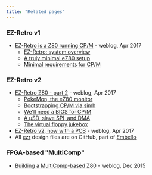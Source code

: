 ```yaml
---
title: "Related pages"
---
```


### EZ-Retro v1
* [EZ-Retro is a Z80 running
  CP/M](https://jeelabs.org/2017/04/ez-retro-is-a-z80-running-cp/m/) - weblog,
  Apr 2017
    * [EZ-Retro: system overview](https://jeelabs.org/article/1714a/)
    * [A truly minimal eZ80 setup](https://jeelabs.org/article/1714b/)
    * [Minimal requirements for CP/M](https://jeelabs.org/article/1714c/)

### EZ-Retro v2
* [EZ-Retro Z80 - part 2](https://jeelabs.org/2017/04/ez-retro-z80---part-2/) -
  weblog, Apr 2017
    * [PokeMon, the eZ80 monitor](https://jeelabs.org/article/1715a/)
    * [Bootstrapping CP/M via simh](https://jeelabs.org/article/1715b/)
    * [We'll need a BIOS for CP/M](https://jeelabs.org/article/1715c/)
    * [A µSD, slave SPI, and DMA](https://jeelabs.org/article/1715d/)
    * [The virtual floppy jukebox](https://jeelabs.org/article/1715e/)
* [EZ-Retro v2, now with a PCB](https://jeelabs.org/article/1717d/) - weblog,
  Apr 2017
* All
  [ezr](https://github.com/jeelabs/embello/tree/master/explore/1608-forth/ezr)
  design files are on GitHub, part of [Embello](http://embello.jeelabs.org)

### FPGA-based "MultiComp"
* [Building a MultiComp-based Z80](https://jeelabs.org/article/1550b/) - weblog,
  Dec 2015
